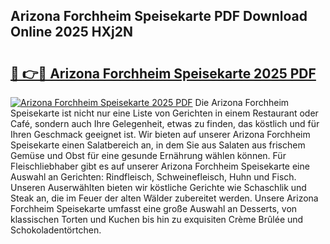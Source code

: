 ## Arizona Forchheim Speisekarte PDF Download Online 2025 HXj2N

# <h2><a href="http://gc5fvgr.nevu.top/?p=Arizona+Forchheim+Speisekarte">🔗 👉🔴 Arizona Forchheim Speisekarte 2025 PDF</a></h2>

[![Arizona Forchheim Speisekarte 2025 PDF](https://i.imgur.com/dBaPXMq.png)](http://gc5fvgr.nevu.top/?p=Arizona+Forchheim+Speisekarte)
Die Arizona Forchheim Speisekarte ist nicht nur eine Liste von Gerichten in einem Restaurant oder Café, sondern auch Ihre Gelegenheit, etwas zu finden, das köstlich und für Ihren Geschmack geeignet ist. Wir bieten auf unserer Arizona Forchheim Speisekarte einen Salatbereich an, in dem Sie aus Salaten aus frischem Gemüse und Obst für eine gesunde Ernährung wählen können. Für Fleischliebhaber gibt es auf unserer Arizona Forchheim Speisekarte eine Auswahl an Gerichten: Rindfleisch, Schweinefleisch, Huhn und Fisch. Unseren Auserwählten bieten wir köstliche Gerichte wie Schaschlik und Steak an, die im Feuer der alten Wälder zubereitet werden. Unsere Arizona Forchheim Speisekarte umfasst eine große Auswahl an Desserts, von klassischen Torten und Kuchen bis hin zu exquisiten Crème Brûlée und Schokoladentörtchen.
